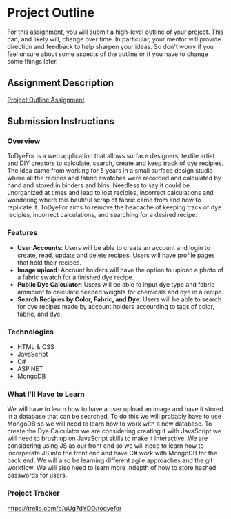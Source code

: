 # Project Outline
For this assignment, you will submit a high-level outline of your project. This can, and likely will, change over time. In particular, your mentor will provide direction and feedback to help sharpen your ideas. So don't worry if you feel unsure about some aspects of the outline or if you have to change some things later.

## Assignment Description
[Project Outline Assignment](https://education.launchcode.org/liftoff/modules/assignments/project-outline)

## Submission Instructions

### Overview

ToDyeFor is a web application that allows surface designers, textile artist and DIY creators to calculate, search, create and keep track of dye recipies.  The idea came from working  for 5 years in a small surface design studio where all the recipes and fabric swatches were recorded and calculated by hand and stored in binders and bins. Needless to say it could be unorganized at times and lead to lost recipies, incorrect calculations and wondering where this bautiful scrap of fabric came from and how to replicate it.  ToDyeFor aims to remove the headache of keeping track of dye recipies, incorrect calculations, and searching for a desired recipe.

### Features

 * **User Accounts**: Users will be able to create an account and login to create, read, update and delete recipes.  Users will have profile pages that hold their recipes.
 * **Image upload**:  Account holders will have the option to upload a photo of a fabric swatch for a finished dye recipe.
 * **Public Dye Calculator**: Users will be able to input dye type and fabric ammount to calculate needed weights for chemicals and dye in a recipe. 
 * **Search Recipies by Color, Fabric, and Dye**: Users will be able to search for dye recipes made by account holders accourding to tags of color, fabric, and dye.
 

### Technologies

* HTML & CSS
* JavaScript
* C#
* ASP.NET
* MongoDB

### What I'll Have to Learn

We will have to learn how to have a user upload an image and have it stored in a database that can be searched.  To do this we will probably have to use MongoDB so we will need to learn how to work with a new database.  To create the Dye Calculator we are considering creating it with JavaScript we will need to brush up on JavaScript skills to make it interactive. We are considering using JS as our front end so we will need to learn how to incorperate JS into the front end and have C# work with MongoDB for the back end. We will also be learning different agile approaches and the git workflow.  We will also need to learn more indepth of how to store hashed passwords for users. 


### Project Tracker

https://trello.com/b/uUg7dYDO/todyefor
